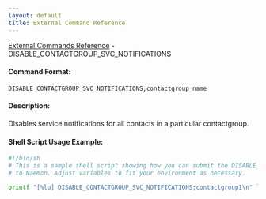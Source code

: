 ```yaml
---
layout: default
title: External Command Reference
---
```


<!--
************************************************
* AUTO GENERATED PAGE - USE ./update SCRIPT
************************************************
-->

<span class="glyphicon glyphicon-arrow-up"></span><a href="index.html"> External Commands Reference</a> - DISABLE_CONTACTGROUP_SVC_NOTIFICATIONS<br>

#### Command Format:

`DISABLE_CONTACTGROUP_SVC_NOTIFICATIONS;contactgroup_name`

#### Description:

Disables service notifications for all contacts in a particular contactgroup.

#### Shell Script Usage Example:

```sh
#!/bin/sh
# This is a sample shell script showing how you can submit the DISABLE_CONTACTGROUP_SVC_NOTIFICATIONS command
# to Naemon. Adjust variables to fit your environment as necessary.

printf "[%lu] DISABLE_CONTACTGROUP_SVC_NOTIFICATIONS;contactgroup1\n" `date +%s` > /var/lib/naemon/naemon.cmd
```
